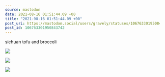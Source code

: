 ```yaml
---
source: mastodon
date: 2021-08-16 01:51:44.09 +00
title: "2021-08-16 01:51:44.09 +00"
post_uri: https://mastodon.social/users/gravely/statuses/106763301950843742
post_id: 106763301950843742
---
```

sichuan tofu and broccoli


![](/images/106763301529452223.jpg)

![](/images/106763301724785059.jpg)

![](/images/106763301902684700.jpg)

